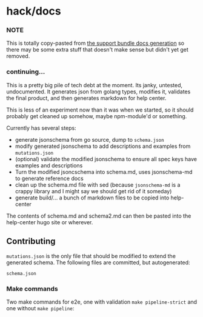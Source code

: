 hack/docs
========


### NOTE

This is totally copy-pasted from [the support bundle docs generation](https://github.com/replicatedcom/support-bundle) so there may be some extra stuff that doesn't make sense but didn't yet get removed.
 
 
### continuing...

This is a pretty big pile of tech debt at the moment. Its janky, untested,
undocumented. It generates json from golang types, modifies it, validates the final product,
and then generates markdown for help center.

This is less of an experiment now than it was when we started, so it should
probably get cleaned up somehow, maybe npm-module'd or something. 

Currently has several steps:

- generate jsonschema from go source, dump to `schema.json`
- modify generated jsonschema to add descriptions and examples from `mutations.json`
- (optional) validate the modified jsonschema to ensure all spec keys have examples and descriptions
- Turn the modified jsoncschema into schema.md, uses jsonschema-md to generate reference docs
- clean up the schema.md file with sed (because `jsonschema-md` is a crappy library and I might say we should get rid of it someday)
- generate build/... a bunch of markdown files to be copied into help-center

The contents of schema.md and schema2.md can then be pasted into the help-center hugo site or wherever.

## Contributing

`mutations.json` is the only file that should be modified to extend the generated schema. The following files are committed, but autogenerated:

```
schema.json
```


### Make commands

Two make commands for e2e, one with validation `make pipeline-strict` and one without `make pipeline`:





